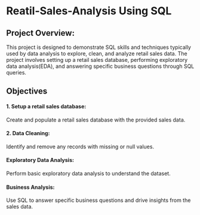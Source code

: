 # Reatil-Sales-Analysis Using SQL
## Project Overview:
This project is designed to demonstrate SQL  skills and techniques typically used by data analysis to explore, clean, and analyze retail sales data. The project involves setting up a retail sales database, performing exploratory data analysis(EDA), and answering specific business questions through SQL queries.
## Objectives
#### 1. Setup a retail sales database: 
Create and populate a retail sales database with the provided sales data.
#### 2. Data Cleaning: 
Identify and remove any records with missing or null values.
#### Exploratory Data Analysis:
Perform basic exploratory data analysis to understand the dataset.
#### Business Analysis:
Use SQL to answer specific business questions and drive insights from the sales data.
